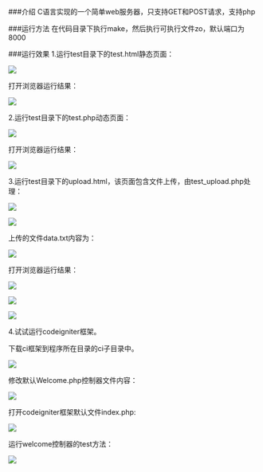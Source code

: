 
###介绍
C语言实现的一个简单web服务器，只支持GET和POST请求，支持php

###运行方法
在代码目录下执行make，然后执行可执行文件zo，默认端口为8000

###运行效果
1.运行test目录下的test.html静态页面：

![](https://github.com/jaykizhou/php-server/blob/master/readme-img/5.png)

打开浏览器运行结果：

![](https://github.com/jaykizhou/php-server/blob/master/readme-img/6.png)

2.运行test目录下的test.php动态页面：

![](https://github.com/jaykizhou/php-server/blob/master/readme-img/21.png)

打开浏览器运行结果：

![](https://github.com/jaykizhou/php-server/blob/master/readme-img/7.png)

3.运行test目录下的upload.html，该页面包含文件上传，由test_upload.php处理：

![](https://github.com/jaykizhou/php-server/blob/master/readme-img/22.png)

![](https://github.com/jaykizhou/php-server/blob/master/readme-img/23.png)

上传的文件data.txt内容为：

![](https://github.com/jaykizhou/php-server/blob/master/readme-img/24.png)

打开浏览器运行结果：

![](https://github.com/jaykizhou/php-server/blob/master/readme-img/8.png)

![](https://github.com/jaykizhou/php-server/blob/master/readme-img/10.png)

![](https://github.com/jaykizhou/php-server/blob/master/readme-img/11.png)

4.试试运行codeigniter框架。

下载ci框架到程序所在目录的ci子目录中。

![](https://github.com/jaykizhou/php-server/blob/master/readme-img/13.png)

修改默认Welcome.php控制器文件内容：

![](https://github.com/jaykizhou/php-server/blob/master/readme-img/19.png)

打开codeigniter框架默认文件index.php:

![](https://github.com/jaykizhou/php-server/blob/master/readme-img/15.png)


运行welcome控制器的test方法：

![](https://github.com/jaykizhou/php-server/blob/master/readme-img/20.png)

